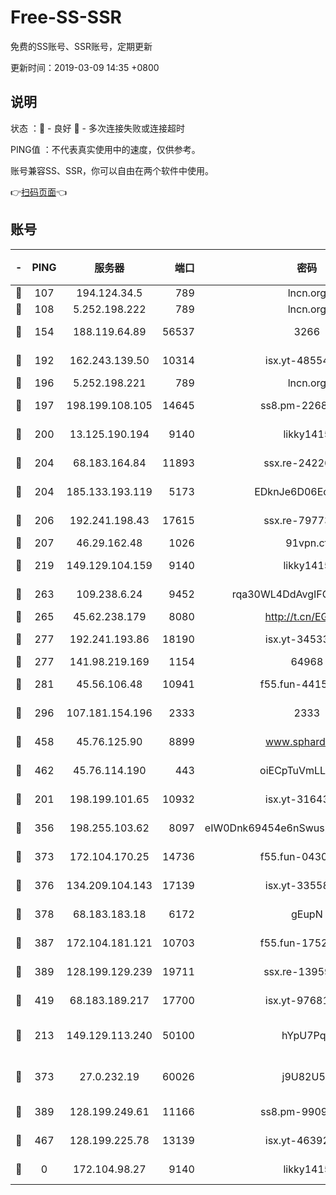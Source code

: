 # Free-SS-SSR

免费的SS账号、SSR账号，定期更新

更新时间：2019-03-09 14:35 +0800

## 说明

状态     ：🙂 - 良好 🙁 - 多次连接失败或连接超时

PING值   ：不代表真实使用中的速度，仅供参考。

账号兼容SS、SSR，你可以自由在两个软件中使用。

👉[扫码页面](https://liesauer.github.io/Free-SS-SSR/)👈

## 账号

|-|PING|服务器|端口|密码|加密方式|区域|
|:----:|:----:|:-----:|-----:|:----:|:----:|:----:|
|🙂|107|194.124.34.5|789|lncn.org|rc4|JP|
|🙂|108|5.252.198.222|789|lncn.org|rc4|JP|
|🙂|154|188.119.64.89|56537|3266|aes-256-cfb|RU|
|🙂|192|162.243.139.50|10314|isx.yt-48554575|aes-256-cfb|US|
|🙂|196|5.252.198.221|789|lncn.org|rc4|JP|
|🙂|197|198.199.108.105|14645|ss8.pm-22688223|aes-256-cfb|US|
|🙂|200|13.125.190.194|9140|likky1415|aes-256-cfb|KR|
|🙂|204|68.183.164.84|11893|ssx.re-24226841|aes-256-cfb|US|
|🙂|204|185.133.193.119|5173|EDknJe6D06EoWDaw|aes-256-cfb|US|
|🙂|206|192.241.198.43|17615|ssx.re-79773961|aes-256-cfb|US|
|🙂|207|46.29.162.48|1026|91vpn.cf|rc4-md5|RU|
|🙂|219|149.129.104.159|9140|likky1415|aes-256-cfb|HK|
|🙂|263|109.238.6.24|9452|rqa30WL4DdAvgIFG6Fs3znzTa|aes-256-cfb|FR|
|🙂|265|45.62.238.179|8080|http://t.cn/EGJIyrl|rc4-md5|CA|
|🙂|277|192.241.193.86|18190|isx.yt-34533173|aes-256-cfb|US|
|🙂|277|141.98.219.169|1154|64968|chacha20|US|
|🙂|281|45.56.106.48|10941|f55.fun-44155061|aes-256-cfb|US|
|🙂|296|107.181.154.196|2333|2333|aes-256-cfb|US|
|🙂|458|45.76.125.90|8899|www.sphard.com|aes-256-cfb|AU|
|🙂|462|45.76.114.190|443|oiECpTuVmLLxk4Ts|aes-256-cfb|AU|
|🙂|201|198.199.101.65|10932|isx.yt-31643189|aes-256-cfb|US|
|🙂|356|198.255.103.62|8097|eIW0Dnk69454e6nSwuspv9DmS201tQ0D|aes-256-cfb|US|
|🙂|373|172.104.170.25|14736|f55.fun-04300289|aes-256-cfb|SG|
|🙂|376|134.209.104.143|17139|isx.yt-33558802|aes-256-cfb|SG|
|🙂|378|68.183.183.18|6172|gEupN|aes-256-cfb|SG|
|🙂|387|172.104.181.121|10703|f55.fun-17527319|aes-256-cfb|SG|
|🙂|389|128.199.129.239|19711|ssx.re-13959814|aes-256-cfb|SG|
|🙂|419|68.183.189.217|17700|isx.yt-97681259|aes-256-cfb|SG|
|🙁|213|149.129.113.240|50100|hYpU7PqP|chacha20-ietf-poly1305|CN|
|🙁|373|27.0.232.19|60026|j9U82U53|xchacha20-ietf-poly1305|HK|
|🙁|389|128.199.249.61|11166|ss8.pm-99097574|aes-256-cfb|SG|
|🙁|467|128.199.225.78|13139|isx.yt-46392951|aes-256-cfb|SG|
|🙁|0|172.104.98.27|9140|likky1415|aes-256-cfb|JP|
